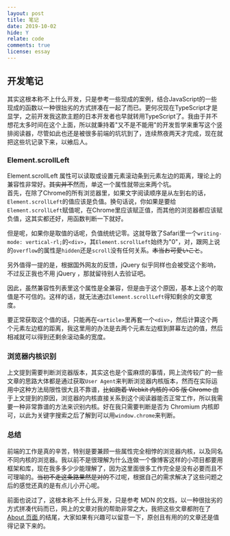 ```yaml
---
layout: post
title: 笔记
date: 2019-10-02
hide: Y
relate: code
comments: true
license: essay
---
```


## 开发笔记

其实这根本称不上什么开发，只是参考一些现成的案例，结合JavaScript的一些现成的函数以一种很拙劣的方式拼凑在一起了而已。更何况现在TypeScript才是显学，之前开发我这款主题的日本开发者也早就转用TypeScript了。我由于并不想花太多时间在这个上面，所以就秉持着"又不是不能用"的开发哲学来重写这个竖排阅读器，尽管如此也还是被很多前端的坑坑到了，连续熬夜两天才完成，现在就把这些坑记录下来，以飨后人。  

### Element.scrollLeft


Element.scrollLeft 属性可以读取或设置元素滚动条到元素左边的距离，理论上的兼容性非常好。<del class="block" title="你知道的太多了" datetime="20191002" ontouchstart=''>其实并不</del>然而，单这一个属性就带出来两个坑。  
首先，在除了Chrome的所有浏览器里，如果文字阅读顺序是从左到右的话，`Element.scrollLeft`的值应该是负值。换句话说，你如果是要给`Element.scrollLeft`赋值呢，在Chrome里应该赋正值，而其他的浏览器都应该赋负值，这其实都还好，用函数判断一下就好。  

但是呢，如果你是取值的话呢，负值统统记零。这就导致了Safari里一个`writing-mode: vertical-rl;`的`<div>`，其`Element.scrollLeft`始终为"0"，对，跟网上说的`overflow`的属性是`hidden`还是`scroll`没有任何关系。<del class="block" title="你知道的太多了" datetime="20191002" ontouchstart=''>本当お可愛いこと</del>。  

另外值得一提的是，根据国外网友的反馈，jQuery 似乎同样也会被受这个影响，不过反正我也不用 jQuery ，那就留待别人去验证吧。

因此，虽然兼容性列表里这个属性是全兼容，但是由于这个原因，基本上这个的取值是不可信的。这样的话，就无法通过`Element.scrollLeft`得知剩余的文章宽度。  

要正常获取这个值的话，只能再在`<article>`里再套一个`<div>`，然后计算这个两个元素左边框的距离，我这里用的办法是去两个元素左边框到屏幕左边的值，然后相减就可以得到还剩余滚动条的宽度。

### 浏览器内核识别

上文提到需要判断浏览器版本，其实这也是个蛮麻烦的事情，网上流传较广的一些文章的思路大体都是通过获取`User Agent`来判断浏览器内核版本，然而在实际运用中这种方法局限性很大且不靠谱，<del class="block" title="你知道的太多了" datetime="20191002" ontouchstart=''>比如跑着 Webkit 内核的 iOS 版 Chrome </del>由于上文提到的原因，浏览器的内核直接关系到这个阅读器能否正常工作，所以我需要一种非常靠谱的方法来识别内核。好在我只需要判断是否为 Chromium 内核即可，以此为关键字搜索之后了解到可以用`window.chrome`来判断。

### 总结

前端的工作是真的辛苦，特别是要兼顾一些属性完全相悖的浏览器内核，以及同名不同内核的浏览器。我以前不是很理解为什么连做一个像博客这样的小项目都要用框架和库，现在我多多少少能理解了，因为这里面很多工作完全是没有必要而且不可理喻的。<del class="block" title="你知道的太多了" datetime="20191002" ontouchstart=''>当初不走这条路果然是对的</del>不过呢，根据自己的需求解决了这些问题之后的感觉还真的是有点儿小开心呢。  

前面也说过了，这根本称不上什么开发，只是参考 MDN 的文档，以一种很拙劣的方式拼凑代码而已，网上的文章对我的帮助非常之大，我把这些文章都附在了[ About 页面 ](https://blog.dylanwu.space/#articles)的结尾，大家如果有兴趣可以留意一下，原创且有用的的文章还是值得记录下来的。
